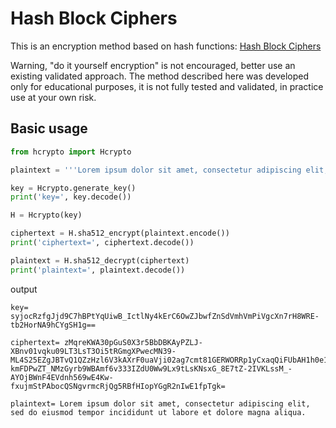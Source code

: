# Hash Block Ciphers

This is an encryption method based on hash functions: <a href="https://github.com/mandrecut/hash_block_ciphers/hash_block_ciphers.pdf" target="_blank">Hash Block Ciphers</a>

Warning, "do it yourself encryption" is not encouraged, better use an existing validated approach. 
The method described here was developed only for educational purposes, it is not fully tested and validated, 
in practice use at your own risk. 

## Basic usage

```python
from hcrypto import Hcrypto

plaintext = '''Lorem ipsum dolor sit amet, consectetur adipiscing elit, sed do eiusmod tempor incididunt ut labore et dolore magna aliqua.'''

key = Hcrypto.generate_key()
print('key=', key.decode())

H = Hcrypto(key)

ciphertext = H.sha512_encrypt(plaintext.encode())
print('ciphertext=', ciphertext.decode())

plaintext = H.sha512_decrypt(ciphertext)
print('plaintext=', plaintext.decode())
```

output 

```
key= syjocRzfgJjd9C7hBPtYqUiwB_IctlNy4kErC6OwZJbwfZnSdVmhVmPiVgcXn7rH8WRE-tb2HorNA9hCYgSH1g==

ciphertext= zMqreKWA30pGuS0X3r5BbDBKAyPZLJ-XBnv01vqku09LT3LsT3Oi5tRGmgXPwecMN39-ML4S25EZgJBTvQ1QZzHzl6V3kAXrF0uaVji02ag7cmt81GERWORRp1yCxaqQiFUbAH1h0e1MrKWSeVBXmBgm9QHlH8eAc2G054uRRCDON_T91D7njuGSIRVwAxzFF3HcUmV4x-kmFDPwZT_NMzGyrb9WBAmf6v333IZdU0Ww9Lx9tLsKNsxG_8E7tZ-2IVKLssM_-AYOjBWnF4EVdnh569wE4Kw-fxujmStPAbocQSNgvrmcRjQg5RBfHIopYGgR2nIwE1fpTgk=

plaintext= Lorem ipsum dolor sit amet, consectetur adipiscing elit, sed do eiusmod tempor incididunt ut labore et dolore magna aliqua.
```
